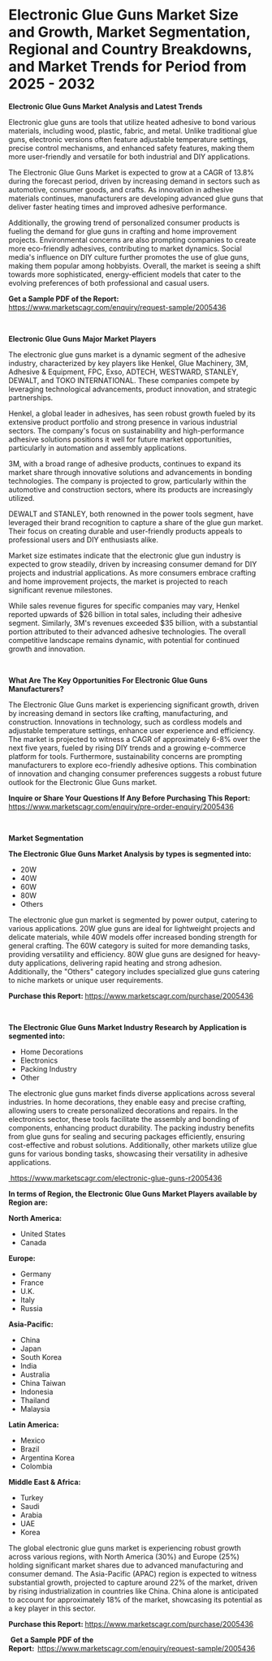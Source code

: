 <p><h1>Electronic Glue Guns Market Size and Growth, Market Segmentation, Regional and Country Breakdowns, and Market Trends for Period from 2025 -  2032</h1></p><p><strong>Electronic Glue Guns Market Analysis and Latest Trends</strong></p>
<p><p>Electronic glue guns are tools that utilize heated adhesive to bond various materials, including wood, plastic, fabric, and metal. Unlike traditional glue guns, electronic versions often feature adjustable temperature settings, precise control mechanisms, and enhanced safety features, making them more user-friendly and versatile for both industrial and DIY applications. </p><p>The Electronic Glue Guns Market is expected to grow at a CAGR of 13.8% during the forecast period, driven by increasing demand in sectors such as automotive, consumer goods, and crafts. As innovation in adhesive materials continues, manufacturers are developing advanced glue guns that deliver faster heating times and improved adhesive performance. </p><p>Additionally, the growing trend of personalized consumer products is fueling the demand for glue guns in crafting and home improvement projects. Environmental concerns are also prompting companies to create more eco-friendly adhesives, contributing to market dynamics. Social media's influence on DIY culture further promotes the use of glue guns, making them popular among hobbyists. Overall, the market is seeing a shift towards more sophisticated, energy-efficient models that cater to the evolving preferences of both professional and casual users.</p></p>
<p><strong>Get a Sample PDF of the Report:&nbsp;</strong> <a href="https://www.marketscagr.com/enquiry/request-sample/2005436?utm_campaign=3124&utm_medium=2&utm_source=Github&utm_content=ia&utm_term=12042025&utm_id=electronic-glue-guns">https://www.marketscagr.com/enquiry/request-sample/2005436</a></p>
<p>&nbsp;</p>
<p><strong>Electronic Glue Guns Major Market Players</strong></p>
<p><p>The electronic glue guns market is a dynamic segment of the adhesive industry, characterized by key players like Henkel, Glue Machinery, 3M, Adhesive & Equipment, FPC, Exso, ADTECH, WESTWARD, STANLEY, DEWALT, and TOKO INTERNATIONAL. These companies compete by leveraging technological advancements, product innovation, and strategic partnerships.</p><p>Henkel, a global leader in adhesives, has seen robust growth fueled by its extensive product portfolio and strong presence in various industrial sectors. The company's focus on sustainability and high-performance adhesive solutions positions it well for future market opportunities, particularly in automation and assembly applications.</p><p>3M, with a broad range of adhesive products, continues to expand its market share through innovative solutions and advancements in bonding technologies. The company is projected to grow, particularly within the automotive and construction sectors, where its products are increasingly utilized.</p><p>DEWALT and STANLEY, both renowned in the power tools segment, have leveraged their brand recognition to capture a share of the glue gun market. Their focus on creating durable and user-friendly products appeals to professional users and DIY enthusiasts alike.</p><p>Market size estimates indicate that the electronic glue gun industry is expected to grow steadily, driven by increasing consumer demand for DIY projects and industrial applications. As more consumers embrace crafting and home improvement projects, the market is projected to reach significant revenue milestones.</p><p>While sales revenue figures for specific companies may vary, Henkel reported upwards of $26 billion in total sales, including their adhesive segment. Similarly, 3M's revenues exceeded $35 billion, with a substantial portion attributed to their advanced adhesive technologies. The overall competitive landscape remains dynamic, with potential for continued growth and innovation.</p></p>
<p>&nbsp;</p>
<p><strong>What Are The Key Opportunities For Electronic Glue Guns Manufacturers?</strong></p>
<p><p>The Electronic Glue Guns market is experiencing significant growth, driven by increasing demand in sectors like crafting, manufacturing, and construction. Innovations in technology, such as cordless models and adjustable temperature settings, enhance user experience and efficiency. The market is projected to witness a CAGR of approximately 6-8% over the next five years, fueled by rising DIY trends and a growing e-commerce platform for tools. Furthermore, sustainability concerns are prompting manufacturers to explore eco-friendly adhesive options. This combination of innovation and changing consumer preferences suggests a robust future outlook for the Electronic Glue Guns market.</p></p>
<p><strong>Inquire or Share Your Questions If Any Before Purchasing This Report:</strong> <a href="https://www.marketscagr.com/enquiry/pre-order-enquiry/2005436?utm_campaign=3124&utm_medium=2&utm_source=Github&utm_content=ia&utm_term=12042025&utm_id=electronic-glue-guns">https://www.marketscagr.com/enquiry/pre-order-enquiry/2005436</a></p>
<p>&nbsp;</p>
<p><strong>Market Segmentation</strong></p>
<p><strong>The Electronic Glue Guns Market Analysis by types is segmented into:</strong></p>
<p><ul><li>20W</li><li>40W</li><li>60W</li><li>80W</li><li>Others</li></ul></p>
<p><p>The electronic glue gun market is segmented by power output, catering to various applications. 20W glue guns are ideal for lightweight projects and delicate materials, while 40W models offer increased bonding strength for general crafting. The 60W category is suited for more demanding tasks, providing versatility and efficiency. 80W glue guns are designed for heavy-duty applications, delivering rapid heating and strong adhesion. Additionally, the "Others" category includes specialized glue guns catering to niche markets or unique user requirements.</p></p>
<p><strong>Purchase this Report:&nbsp;</strong><a href="https://www.marketscagr.com/purchase/2005436?utm_campaign=3124&utm_medium=2&utm_source=Github&utm_content=ia&utm_term=12042025&utm_id=electronic-glue-guns">https://www.marketscagr.com/purchase/2005436</a></p>
<p>&nbsp;</p>
<p><strong>The Electronic Glue Guns Market Industry Research by Application is segmented into:</strong></p>
<p><ul><li>Home Decorations</li><li>Electronics</li><li>Packing Industry</li><li>Other</li></ul></p>
<p><p>The electronic glue guns market finds diverse applications across several industries. In home decorations, they enable easy and precise crafting, allowing users to create personalized decorations and repairs. In the electronics sector, these tools facilitate the assembly and bonding of components, enhancing product durability. The packing industry benefits from glue guns for sealing and securing packages efficiently, ensuring cost-effective and robust solutions. Additionally, other markets utilize glue guns for various bonding tasks, showcasing their versatility in adhesive applications.</p></p>
<p><a href="https://www.marketscagr.com/electronic-glue-guns-r2005436?utm_campaign=3124&utm_medium=2&utm_source=Github&utm_content=ia&utm_term=12042025&utm_id=electronic-glue-guns">&nbsp;https://www.marketscagr.com/electronic-glue-guns-r2005436</a></p>
<p><strong>In terms of Region, the Electronic Glue Guns Market Players available by Region are:</strong></p>
<p>
    <p> <strong> North America: </strong>
        <ul>
            <li>United States</li>
            <li>Canada</li>
        </ul>
        </p> 
    <p> <strong> Europe: </strong>
        <ul>
            <li>Germany</li>
            <li>France</li>
            <li>U.K.</li>
            <li>Italy</li>
            <li>Russia</li>
        </ul>
        </p> 
    <p> <strong> Asia-Pacific: </strong>
        <ul>
            <li>China</li>
            <li>Japan</li>
            <li>South Korea</li>
            <li>India</li>
            <li>Australia</li>
            <li>China Taiwan</li>
            <li>Indonesia</li>
            <li>Thailand</li>
            <li>Malaysia</li>
        </ul>
        </p> 
    <p> <strong> Latin America: </strong>
        <ul>
            <li>Mexico</li>
            <li>Brazil</li>
            <li>Argentina Korea</li>
            <li>Colombia</li>
        </ul>
        </p> 
    <p> <strong> Middle East & Africa: </strong>
        <ul>
            <li>Turkey</li>
            <li>Saudi</li>
            <li>Arabia</li>
            <li>UAE</li>
            <li>Korea</li>
        </ul>
    </p>
    </p>
<p><p>The global electronic glue guns market is experiencing robust growth across various regions, with North America (30%) and Europe (25%) holding significant market shares due to advanced manufacturing and consumer demand. The Asia-Pacific (APAC) region is expected to witness substantial growth, projected to capture around 22% of the market, driven by rising industrialization in countries like China. China alone is anticipated to account for approximately 18% of the market, showcasing its potential as a key player in this sector.</p></p>
<p><strong>Purchase this Report: </strong><a href="https://www.marketscagr.com/purchase/2005436?utm_campaign=3124&utm_medium=2&utm_source=Github&utm_content=ia&utm_term=12042025&utm_id=electronic-glue-guns">https://www.marketscagr.com/purchase/2005436</a></p>
<p>&nbsp;<strong>Get a Sample PDF of the Report:&nbsp;&nbsp;</strong><a href="https://www.marketscagr.com/enquiry/request-sample/2005436?utm_campaign=3124&utm_medium=2&utm_source=Github&utm_content=ia&utm_term=12042025&utm_id=electronic-glue-guns">https://www.marketscagr.com/enquiry/request-sample/2005436</a></p>
<p><strong></strong></p>
<p><p></p><p></p><p></p></p>